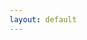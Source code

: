 ```yaml
---
layout: default
---
```


<script type="text/javascript" src="assets/js/bundle.js" charset="utf-8"></script>
<script async defer src="//assets.pinterest.com/js/pinit.js"></script>
<link href="https://calendly.com/assets/external/widget.css" rel="stylesheet">
<script src="https://calendly.com/assets/external/widget.js" type="text/javascript"></script>
